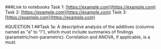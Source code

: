 ###Link to notebooks
Task 1: [https://example.com](https://example.com)
Task 2: [https://example.com](https://example.com)
Task 3: [https://example.com](https://example.com)

#QUESTION 1
##Task 1a: 
A descriptive analysis of the additives (columns named as “a” to “i”), which must include summaries of findings (parametric/non-parametric). Correlation and ANOVA, if applicable, is a must.

